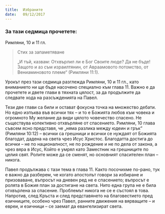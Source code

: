 ```yaml
---
title:  Избраните
date:   09/12/2017
---
```


### За тази седмица прочетете:
Римляни, 10 и 11 гл.

> <p>Стих за запаметяване</p>
> „И тъй, казвам: Отхвърлил ли е Бог Своите люде? Да не бъде! Защото и аз съм израилтянин, от Авраамовото потомство, от Вениаминовото племе“ (Римляни 11:1).

Урокът през тази седмица разглежда Римляни, 10 и 11 гл., като вниманието ни ще бъде насочено специално към глава 11. Важно е да прочетете и двете глави в тяхната цялост, за да продължите да следвате хода на разсъжденията на Павел.

Тези две глави са били и остават фокусна точка на множество дебати. Но едно изпъква във всички тях – и то е Божията любов към човека и огромното Му желание да види цялото човечество спасено. Не съществува колективно отхвърляне от спасението. Римляни, 10 глава съвсем ясно представя, че „няма разлика между юдеин и грък” (Римляни 10:12) – всички са грешници и всички се нуждаят от Божията благодат, дадена на света чрез Исус Христос. Благодатта достига до всички – не по националност, не по рождение и не по дела от закона, а чрез вяра в Исус, Който е умрял като Заместник на грешниците по целия свят. Ролите може да се сменят, но основният спасителен план – никога.

Павел продължава с тази тема в глава 11. Както посочихме по-рано, тук е важно да разберем, че когато апостолът говори за избиране и призоваване, въпросът на дневен ред не е спасението; въпросът е ролята в Божия план за достигане на света. Нито една група не е била отхвърлена за спасение. Проблемът никога не се е състоял в това. Напротив, след Кръста и след представянето на благовестието пред езичниците, особено чрез Павел, ранните движения на вярващите – и евреи, и езичници – се заемат да евангелизират света.
